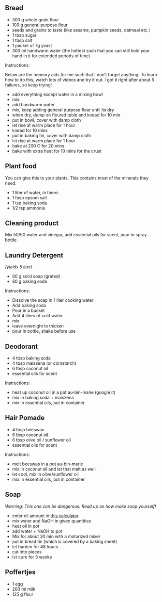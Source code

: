 
## Bread

- 300 g whole grain flour
- 100 g general purpose flour
- seeds and grains to taste (like sesame, pumpkin seeds, oatmeal etc.)
- 1 tbsp sugar
- 1 tbsp salt
- 1 packet of 7g yeast
- 300 ml handwarm water (the hottest such that you can still hold your hand in it for extended periods of time)

Instructions:

Below are the memory aids for me such that I don’t forget anything. To learn how to do this, watch lots of videos and try it out. I got it right after about 5 failures, so keep trying!

- add everything except water in a mixing bowl
- mix
- add handwarm water
- mix, keep adding general purpose flour until its dry
- when dry, dump on floured table and knead for 10 min
- put in bowl, cover with damp cloth
- let rise at warm place for 1 hour
- knead for 10 mins
- put in baking tin, cover with damp cloth
- let rise at warm place for 1 hour
- bake at 200 C for 20 mins
- bake with extra heat for 10 mins for the crust

## Plant food

You can give this to your plants. This contains most of the minerals they need.

- 1 liter of water, in there:
- 1 tbsp epsom salt
- 1 tsp baking soda
- 1/2 tsp ammonia

## Cleaning product

Mix 50/50 water and vinegar, add essential oils for scent, pour in spray bottle.

## Laundry Detergent 

_(yields 5 liter)_

- 80 g solid soap (grated)
- 80 g baking soda

Instructions: 

- Dissolve the soap in 1 liter cooking water
- Add baking soda
- Pour in a bucket
- Add 4 liters of cold water
- mix
- leave overnight to thicken
- pour in bottle, shake before use

## Deodorant

- 4 tbsp baking soda
- 4 tbsp maiszena (or cornstarch)
- 6 tbsp coconut oil
- essential oils for scent

Instructions:

- heat up coconut oil in a pot au-bin-marie (google it)
- mix in baking soda + maiszena
- mix in essential oils, put in container

## Hair Pomade

- 4 tbsp beeswax
- 6 tbsp coconut oil
- 6 tbsp olive oil / sunflower oil
- essential oils for scent

Instructions:

- melt beeswas in a pot au-bin-marie
- mix in coconut oil and let that melt as well
- let cool, mix in olive/sunflower oil
- mix in essential oils, put in container

## Soap

_Warning; This one can be dangerous. Read up on how make soap yourself!_

- enter oil amount in [this calculator](http://zeep.vanderleden.com/calculator/)
- mix water and NaOH in given quantities
- heat oil in pot
- add water + NaOH to pot
- Mix for about 30 min with a motorized mixer
- put in bread tin (which is covered by a baking sheet)
- let harden for 48 hours
- cut into pieces
- let cure for 3 weeks

## Poffertjes

- 1 egg
- 200 ml milk
- 125 g flour


